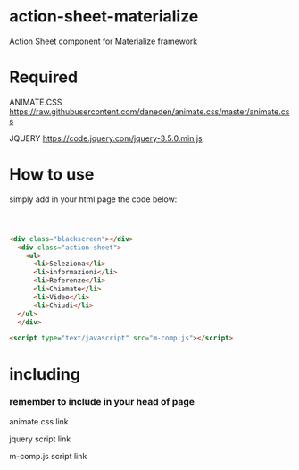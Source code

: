 # action-sheet-materialize
Action Sheet component for Materialize framework

# Required

ANIMATE.CSS 
https://raw.githubusercontent.com/daneden/animate.css/master/animate.css

JQUERY
https://code.jquery.com/jquery-3.5.0.min.js

# How to use

simply add in your html page the code below:

```html



<div class="blackscreen"></div>
  <div class="action-sheet">
    <ul>
      <li>Seleziona</li>
      <li>informazioni</li>
      <li>Referenze</li>
      <li>Chiamate</li>
      <li>Video</li>
      <li>Chiudi</li>
  </ul>
  </div>

<script type="text/javascript" src="m-comp.js"></script>

```
# including
### remember to include in your head of page

animate.css link


jquery script link


m-comp.js script link
